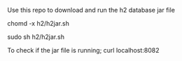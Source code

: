 Use this repo to download and run the h2 database jar file

chomd -x h2/h2jar.sh

sudo sh h2/h2jar.sh

To check if the jar file is running;
curl localhost:8082
